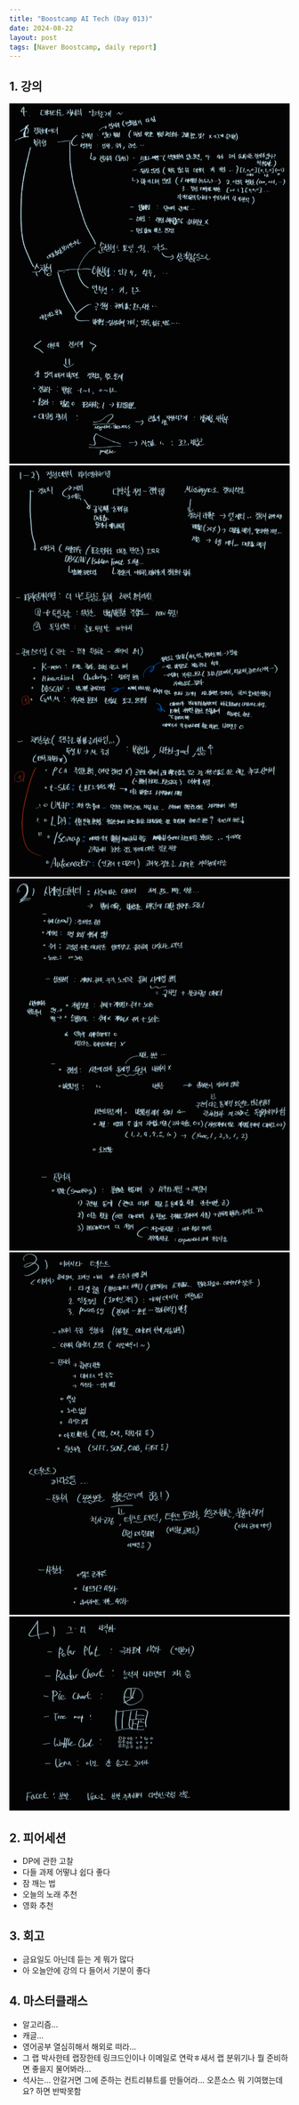 ```yaml
---
title: "Boostcamp AI Tech (Day 013)"
date: 2024-08-22
layout: post
tags: [Naver Boostcamp, daily report]
---
```

## 1. 강의
![week3_3](/assets/image/image3.png)
![week3_4](/assets/image/image4.png)
![week3_5](/assets/image/image5.png)
![week3_6](/assets/image/image6.png)
![week3_7](/assets/image/image7.png)

## 2. 피어세션
- DP에 관한 고찰
- 다들 과제 어떻냐 쉽다 좋다
- 잠 깨는 법
- 오늘의 노래 추천
- 영화 추천

## 3. 회고
- 금요일도 아닌데 듣는 게 뭐가 많다
- 아 오늘안에 강의 다 들어서 기분이 좋다

## 4. 마스터클래스
- 알고리즘...
- 캐글...
- 영어공부 열심히해서 해외로 떠라...
- 그 랩 박사한테 랩장한테 링크드인이나 이메일로 연락ㅎ새서 랩 분위기나 뭘 준비하면 좋을지 물어봐라...
- 석사는... 안갈거면 그에 준하는 컨트리뷰트를 만들어라... 오픈소스 뭐 기여했는데요? 하면 반박못함